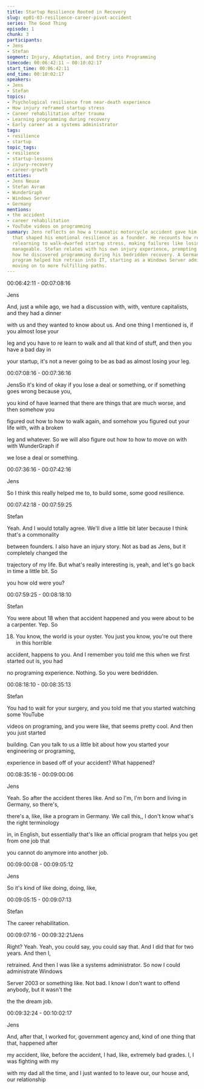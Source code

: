 ```yaml
---
title: Startup Resilience Rooted in Recovery
slug: ep01-03-resilience-career-pivot-accident
series: The Good Thing
episode: 1
chunk: 3
participants:
- Jens
- Stefan
segment: Injury, Adaptation, and Entry into Programming
timecode: 00:06:42:11 – 00:10:02:17
start_time: 00:06:42:11
end_time: 00:10:02:17
speakers:
- Jens
- Stefan
topics:
- Psychological resilience from near-death experience
- How injury reframed startup stress
- Career rehabilitation after trauma
- Learning programming during recovery
- Early career as a systems administrator
tags:
- resilience
- startup
topic_tags:
- resilience
- startup-lessons
- injury-recovery
- career-growth
entities:
- Jens Neuse
- Stefan Avram
- WunderGraph
- Windows Server
- Germany
mentions:
- the accident
- career rehabilitation
- YouTube videos on programming
summary: Jens reflects on how a traumatic motorcycle accident gave him perspective
  that shaped his emotional resilience as a founder. He recounts how recovery challenges—like
  relearning to walk—dwarfed startup stress, making failures like losing a deal seem
  manageable. Stefan relates with his own injury experience, prompting Jens to share
  how he discovered programming during his bedridden recovery. A German career rehabilitation
  program helped him retrain into IT, starting as a Windows Server administrator before
  moving on to more fulfilling paths.
---
```


00:06:42:11 - 00:07:08:16

Jens

And, just a while ago, we had a discussion with, with, venture capitalists, and they had a dinner

with us and they wanted to know about us. And one thing I mentioned is, if you almost lose your

leg and you have to re learn to walk and all that kind of stuff, and then you have a bad day in

your startup, it's not a never going to be as bad as almost losing your leg.

00:07:08:16 - 00:07:36:16

JensSo it's kind of okay if you lose a deal or something, or if something goes wrong because you,

you kind of have learned that there are things that are much worse, and then somehow you

figured out how to how to walk again, and somehow you figured out your life with, with a broken

leg and whatever. So we will also figure out how to how to move on with with WunderGraph if

we lose a deal or something.

00:07:36:16 - 00:07:42:16

Jens

So I think this really helped me to, to build some, some good resilience.

00:07:42:18 - 00:07:59:25

Stefan

Yeah. And I would totally agree. We'll dive a little bit later because I think that's a commonality

between founders. I also have an injury story. Not as bad as Jens, but it completely changed the

trajectory of my life. But what's really interesting is, yeah, and let's go back in time a little bit. So

you how old were you?

00:07:59:25 - 00:08:18:10

Stefan

You were about 18 when that accident happened and you were about to be a carpenter. Yep. So

18. You know, the world is your oyster. You just you know, you're out there in this horrible

accident, happens to you. And I remember you told me this when we first started out is, you had

no programing experience. Nothing. So you were bedridden.

00:08:18:10 - 00:08:35:13

Stefan

You had to wait for your surgery, and you told me that you started watching some YouTube

videos on programing, and you were like, that seems pretty cool. And then you just started

building. Can you talk to us a little bit about how you started your engineering or programing,

experience in based off of your accident? What happened?

00:08:35:16 - 00:09:00:06

Jens

Yeah. So after the accident theres like. And so I'm, I'm born and living in Germany, so there's,

there's a, like, like a program in Germany. We call this,, I don't know what's the right terminology

in, in English, but essentially that's like an official program that helps you get from one job that

you cannot do anymore into another job.

00:09:00:08 - 00:09:05:12

Jens

So it's kind of like doing, doing, like,

00:09:05:15 - 00:09:07:13

Stefan

The career rehabilitation.

00:09:07:16 - 00:09:32:21Jens

Right? Yeah. Yeah, you could say, you could say that. And I did that for two years. And then I,

retrained. And then I was like a systems administrator. So now I could administrate Windows

Server 2003 or something like. Not bad. I know I don't want to offend anybody, but it wasn't the

the the dream job.

00:09:32:24 - 00:10:02:17

Jens

And, after that, I worked for, government agency and, kind of one thing that that, happened after

my accident, like, before the accident, I had, like, extremely bad grades. I, I was fighting with my

with my dad all the time, and I just wanted to to leave our, our house and, our relationship

